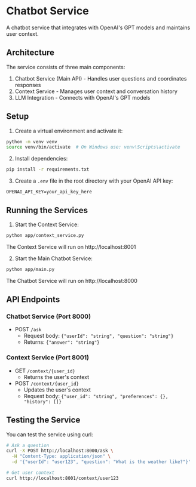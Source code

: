 # Chatbot Service

A chatbot service that integrates with OpenAI's GPT models and maintains user context.

## Architecture

The service consists of three main components:
1. Chatbot Service (Main API) - Handles user questions and coordinates responses
2. Context Service - Manages user context and conversation history
3. LLM Integration - Connects with OpenAI's GPT models

## Setup

1. Create a virtual environment and activate it:
```bash
python -m venv venv
source venv/bin/activate  # On Windows use: venv\Scripts\activate
```

2. Install dependencies:
```bash
pip install -r requirements.txt
```

3. Create a `.env` file in the root directory with your OpenAI API key:
```
OPENAI_API_KEY=your_api_key_here
```

## Running the Services

1. Start the Context Service:
```bash
python app/context_service.py
```
The Context Service will run on http://localhost:8001

2. Start the Main Chatbot Service:
```bash
python app/main.py
```
The Chatbot Service will run on http://localhost:8000

## API Endpoints

### Chatbot Service (Port 8000)

- POST `/ask`
  - Request body: `{"userId": "string", "question": "string"}`
  - Returns: `{"answer": "string"}`

### Context Service (Port 8001)

- GET `/context/{user_id}`
  - Returns the user's context
- POST `/context/{user_id}`
  - Updates the user's context
  - Request body: `{"user_id": "string", "preferences": {}, "history": []}`

## Testing the Service

You can test the service using curl:

```bash
# Ask a question
curl -X POST http://localhost:8000/ask \
  -H "Content-Type: application/json" \
  -d '{"userId": "user123", "question": "What is the weather like?"}'

# Get user context
curl http://localhost:8001/context/user123
``` 